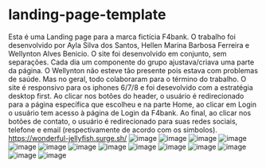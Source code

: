 # landing-page-template
Esta é uma Landing page para a marca fictícia F4bank. 
O trabalho foi desenvolvido por Ayla Silva dos Santos, Hellen Marina Barbosa Ferreira e Wellynton Alves Benicio. O site foi desenvolvido em conjunto, sem separações. Cada dia um componente do grupo ajustava/criava uma parte da página. O Wellynton não esteve tão presente pois estava com problemas de saúde. Mas no geral, todo colaboraram para o término do trabalho.
O site é responsivo para os iphones 6/7/8 e foi desevolvido com a estratégia desktop first. 
Ao clicar nos botões do header, o usuário é redirecionado para a página específica que escolheu e na parte Home, ao clicar em Login o usuário tem acesso à página de Login da F4bank. Ao final, ao clicar nos botões de contato, o usuário é redirecionado para suas redes sociais, telefone e email (respectivamente de acordo com os simbolos). 
https://wonderful-jellyfish.surge.sh/
![image](https://user-images.githubusercontent.com/86899002/132114284-ef088c63-2a6c-41f9-a6cb-8cb2d22b42bd.png)
![image](https://user-images.githubusercontent.com/86899002/132114292-433fbb1b-9e84-4dc3-8e5c-96d6a0a60b52.png)
![image](https://user-images.githubusercontent.com/86899002/132114307-6d011e89-25de-4ffb-9f85-f28757f0b2cc.png)
![image](https://user-images.githubusercontent.com/86899002/132114318-7928c65f-e7e5-4edd-a092-597f042e487d.png)
![image](https://user-images.githubusercontent.com/86899002/132114326-8767ba28-550b-4171-bb2a-83d35d1fc002.png)
![image](https://user-images.githubusercontent.com/86899002/132114335-929350f7-2e91-4941-8ad6-325c307924d5.png)
![image](https://user-images.githubusercontent.com/86899002/132114341-36f23f37-b8c9-4b11-8fa8-5f196e610506.png)
![image](https://user-images.githubusercontent.com/86899002/132114347-3a516815-b2dd-4c34-90cb-6e3cf372bf71.png)
![image](https://user-images.githubusercontent.com/86899002/132114353-0d971c85-c839-45b6-b613-e6a6331a64d2.png)
![image](https://user-images.githubusercontent.com/86899002/132114361-5962fd03-02d7-4915-b688-0581b2292ea1.png)
![image](https://user-images.githubusercontent.com/86899002/132114364-5ecdb562-c6c1-4455-b034-e46f85b06a81.png)
![image](https://user-images.githubusercontent.com/86899002/132114370-8dd3a614-38f9-4249-a68f-92a701502bfa.png)
![image](https://user-images.githubusercontent.com/86899002/132114376-4758d24f-a89f-48b6-8e1f-3abb96675738.png)
![image](https://user-images.githubusercontent.com/86899002/132114384-e7711100-031f-4893-82ae-53516da6afb8.png)
